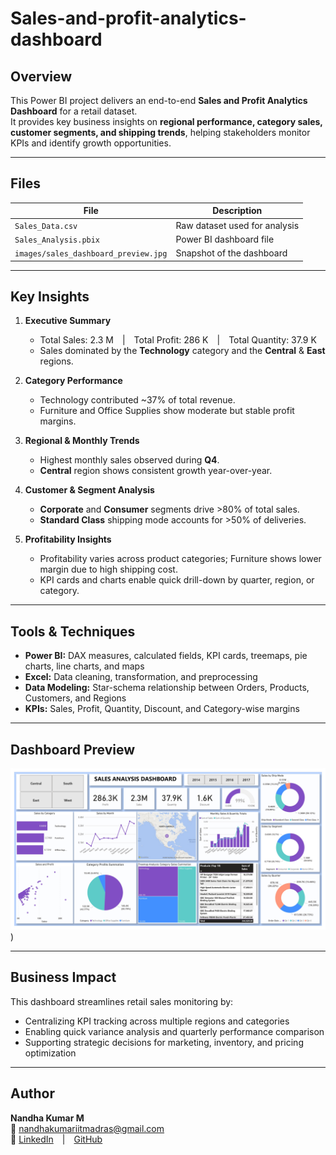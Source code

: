 # Sales-and-profit-analytics-dashboard


##  Overview
This Power BI project delivers an end-to-end **Sales and Profit Analytics Dashboard** for a retail dataset.  
It provides key business insights on **regional performance, category sales, customer segments, and shipping trends**, helping stakeholders monitor KPIs and identify growth opportunities.

---

##  Files
| File | Description |
|------|--------------|
| `Sales_Data.csv` | Raw dataset used for analysis |
| `Sales_Analysis.pbix` | Power BI dashboard file |
| `images/sales_dashboard_preview.jpg` | Snapshot of the dashboard |

---

##  Key Insights
1. **Executive Summary**  
   - Total Sales: 2.3 M | Total Profit: 286 K | Total Quantity: 37.9 K  
   - Sales dominated by the **Technology** category and the **Central** & **East** regions.

2. **Category Performance**  
   - Technology contributed ~37% of total revenue.  
   - Furniture and Office Supplies show moderate but stable profit margins.

3. **Regional & Monthly Trends**  
   - Highest monthly sales observed during **Q4**.  
   - **Central** region shows consistent growth year-over-year.

4. **Customer & Segment Analysis**  
   - **Corporate** and **Consumer** segments drive >80% of total sales.  
   - **Standard Class** shipping mode accounts for >50% of deliveries.

5. **Profitability Insights**  
   - Profitability varies across product categories; Furniture shows lower margin due to high shipping cost.  
   - KPI cards and charts enable quick drill-down by quarter, region, or category.

---

## Tools & Techniques
- **Power BI:** DAX measures, calculated fields, KPI cards, treemaps, pie charts, line charts, and maps  
- **Excel:** Data cleaning, transformation, and preprocessing  
- **Data Modeling:** Star-schema relationship between Orders, Products, Customers, and Regions  
- **KPIs:** Sales, Profit, Quantity, Discount, and Category-wise margins  

---

##  Dashboard Preview
![Sales Analysis Dashboard](preview.jpg
)
)

---

##  Business Impact
This dashboard streamlines retail sales monitoring by:
- Centralizing KPI tracking across multiple regions and categories  
- Enabling quick variance analysis and quarterly performance comparison  
- Supporting strategic decisions for marketing, inventory, and pricing optimization  

---

##  Author
**Nandha Kumar M**  
📧 [nandhakumariitmadras@gmail.com](mailto:nandhakumariitmadras@gmail.com)  
🔗 [LinkedIn](https://www.linkedin.com/in/nandha-kumar-m-b642aa287) | [GitHub](https://github.com/M-Nandhakumar252002)
